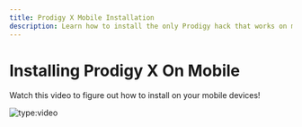 ```yaml
---
title: Prodigy X Mobile Installation
description: Learn how to install the only Prodigy hack that works on mobile - Prodigy X!
---
```


# Installing Prodigy X On Mobile

Watch this video to figure out how to install on your mobile devices!

![type:video](https://www.youtube.com/embed/astYzqJkg1E)